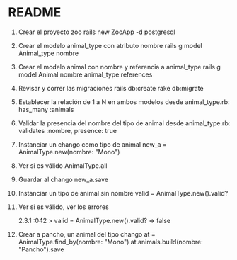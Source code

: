 # README

1. Crear el proyecto zoo
   rails new ZooApp -d postgresql

2. Crear el modelo animal_type con atributo nombre
   rails g model Animal_type nombre

3. Crear el modelo animal con nombre y referencia a animal_type
   rails g model Animal nombre animal_type:references

4. Revisar y correr las migraciones
   rails db:create
   rake db:migrate

5. Establecer la relación de 1 a N en ambos modelos
   desde animal_type.rb: has_many :animals

6. Validar la presencia del nombre del tipo de animal
   desde animal_type.rb: validates :nombre, presence: true

7. Instanciar un chango como tipo de animal
   new_a = AnimalType.new(nombre: "Mono")

8. Ver si es válido
   AnimalType.all

9. Guardar al chango
   new_a.save

10. Instanciar un tipo de animal sin nombre
    valid = AnimalType.new().valid?
 

11. Ver si es válido, ver los errores
    
    2.3.1 :042 > valid = AnimalType.new().valid?
     => false 

12. Crear a pancho, un animal del tipo chango 
    at = AnimalType.find_by(nombre: "Mono")
    at.animals.build(nombre: "Pancho").save

  
